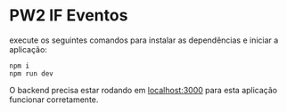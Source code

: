 # PW2 IF Eventos

execute os seguintes comandos para instalar as dependências e iniciar a aplicação:

```
npm i
npm run dev
```

O backend precisa estar rodando em <localhost:3000> para esta aplicação funcionar corretamente.